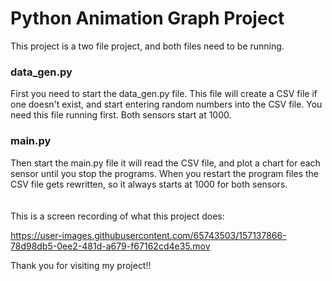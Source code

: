 # Python Animation Graph Project

This project is a two file project, and both files need to be running.<br/>

### data_gen.py

First you need to start the data_gen.py file. This file will create a CSV file if one doesn't exist, and start entering random numbers into the CSV file. You need this file running first. Both sensors start at 1000.<br/>
### main.py
Then start the main.py file it will read the CSV file, and plot a chart for each sensor until you stop the programs. When you restart the program files the CSV file gets rewritten, so it always starts at 1000 for both sensors.
<br/><br/><br/>
This is a screen recording of what this project does:

https://user-images.githubusercontent.com/65743503/157137866-78d98db5-0ee2-481d-a679-f67162cd4e35.mov

Thank you for visiting my project!!
